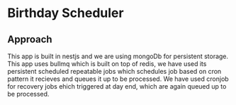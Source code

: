 # Birthday Scheduler



## Approach

This app is built in nestjs and we are using mongoDb for persistent storage.
This app uses bullmq which is built on top of redis, we have used its persistent scheduled repeatable jobs which schedules job based on cron pattern it recieves and queues it up to be processed.
We have used cronjob for recovery jobs ehich triggered at day end, which are again queued up to be processed.

